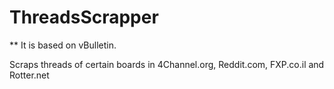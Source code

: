 # ThreadsScrapper
** It is based on vBulletin. 

Scraps threads of certain boards in 4Channel.org, Reddit.com, FXP.co.il and Rotter.net
